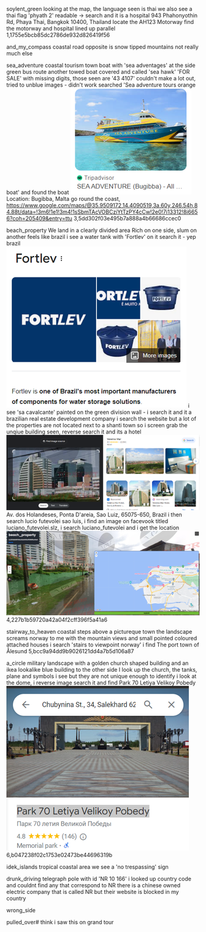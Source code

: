 soylent_green
looking at the map, the language seen is thai
we also see a thai flag
'phyath 2' readable -> search and it is a hospital
943 Phahonyothin Rd, Phaya Thai, Bangkok 10400, Thailand
locate the AH123 Motorway
find the motorway and hospital lined up parallel
1,1755e5bcb85dc2786de932d826419f56

and_my_compass
coastal road
opposite is snow tipped mountains
not really much else

sea_adventure
coastal tourism town
boat with 'sea adventages' at the side
green bus route 
another towed boat covered and called 'sea hawk'
'FOR SALE' with missing digits, those seen are '43 4107'
couldn't make a lot out, tried to unblue images -  didn't work
searched 'Sea adventure tours orange boat' and found the boat
![alt text](image.png)
Location: Bugibba, Malta
go round the coast,
https://www.google.com/maps/@35.9509172,14.4090519,3a,60y,246.54h,84.88t/data=!3m6!1e1!3m4!1sSbmTAcVOBCziYtTzPY4cCw!2e0!7i13312!8i6656?coh=205409&entry=ttu
3,5dd302f03e495b7a888a4b66686ccec0

beach_property
We land in a clearly divided area
Rich on one side, slum on another
feels like brazil
i see a water tank with 'Fortlev' on it
search it - yep brazil
![alt text](image-1.png)
i see 'sa cavalcante' painted on the green division wall - i search it and it a brazilian real estate development company
i search the website but a lot of the properties are not located next to a shanti town
so i screen grab the unqiue building seen, reverse search it and its a hotel
![alt text](image-2.png)
Av. dos Holandeses, Ponta D'areia, Sao Luiz, 65075-650, Brazil
i then search lucio futevolei sao luis, i find an image on facevook titled luciano_futevolei.slz, i search luciano_futevolei and i get the location
![alt text](image-3.png)
4,227b1b59720a42a04f2cff396f5a41a6

stairway_to_heaven
coastal steps above a pictureque town
the landscape screams norway to me with the mountain views and small pointed coloured attached houses
i search 'stairs to viewpoint norway'
i find The port town of Ålesund
5,bcc9a94dd9b9026121dd4a7b5d106a87

a_circle
military landscape with a golden church shaped building and an ikea lookalike blue building to the other side
I look up the church, the tanks, plane and symbols i see but they are not unique enough to identify
i look at the dome, i reverse image search it and find Park 70 Letiya Velikoy Pobedy
![alt text](image-4.png)
6,b047238f02c1753e02473be44696319b

idek_islands
tropical coastal area
we see a 'no trespassing' sign


drunk_driving
telegraph pole with id 'NR 10 166'
i looked up country code and couldnt find any that correspond to NR
there is a chinese owned electric company that is called NR but their website is blocked in my country

wrong_side

pulled_over#
think i saw this on grand tour

